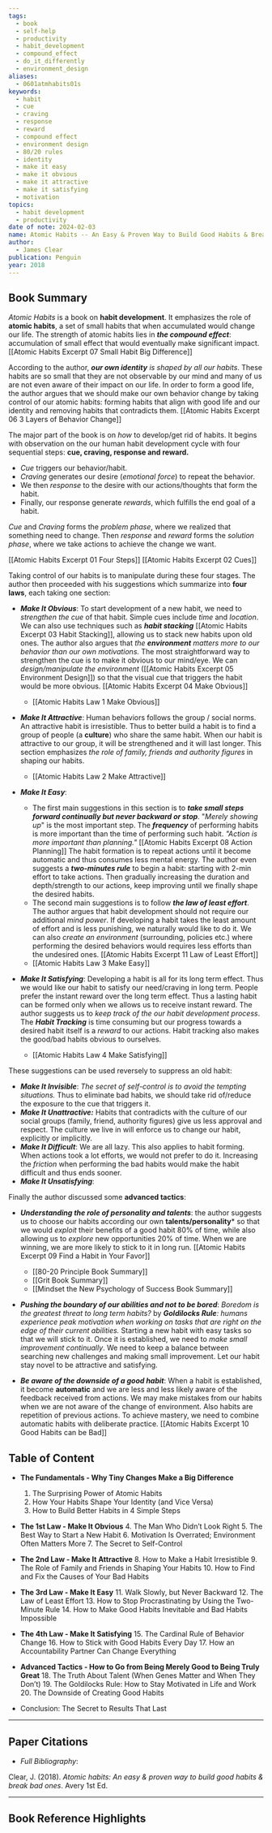 ```yaml
---
tags:
  - book
  - self-help
  - productivity
  - habit_development
  - compound_effect
  - do_it_differently
  - environment_design
aliases:
  - 0601atmhabits01s
keywords:
  - habit
  - cue
  - craving
  - response
  - reward
  - compound effect
  - environment design
  - 80/20 rules
  - identity
  - make it easy
  - make it obvious
  - make it attractive
  - make it satisfying
  - motivation
topics:
  - habit development
  - productivity
date of note: 2024-02-03
name: Atomic Habits -- An Easy & Proven Way to Build Good Habits & Break Bad Ones
author:
  - James Clear
publication: Penguin
year: 2018
---
```


## Book Summary

_Atomic Habits_ is a book on **habit development**. It emphasizes the role of **atomic habits**, a set of small habits that when accumulated would change our life. The strength of atomic habits lies in ___the compound effect___: accumulation of small effect that would eventually make significant impact. 
[[Atomic Habits Excerpt 07 Small Habit Big Difference]]

According to the author, _**our own identity** is shaped by all our habits_. These habits are so small that they are not observable by our mind and many of us are not even aware of their impact on our life. In order to form a good life, the author argues that we should make our own behavior change by taking control of our atomic habits: forming habits that align with good life and our identity and removing habits that contradicts them. 
[[Atomic Habits Excerpt 06 3 Layers of Behavior Change]]

The major part of the book is on _how_ to develop/get rid of habits. It begins with observation on the our human habit development cycle with four sequential steps: **cue, craving, response and reward.**
- _Cue_ triggers our behavior/habit. 
- _Craving_ generates our desire (_emotional force_) to repeat the behavior. 
- We then _response_ to the desire with our actions/thoughts that form the habit. 
- Finally, our response generate _rewards_, which fulfills the end goal of a habit.

_Cue_ and _Craving_ forms the _problem phase_, where we realized that something need to change. Then _response_ and _reward_ forms the _solution phase_, where we take actions to achieve the change we want. 

[[Atomic Habits Excerpt 01 Four Steps]] 
[[Atomic Habits Excerpt 02 Cues]]

Taking control of our habits is to manipulate during these four stages. The author then proceeded with his suggestions which summarize into __four laws__, each taking one section:

- ***Make It Obvious***:  To start development of a new habit, we need to _strengthen the cue_ of that habit. Simple cues include _time_ and _location_.  We can also use techniques such as ***habit stacking*** [[Atomic Habits Excerpt 03 Habit Stacking]], allowing us to stack new habits upon old ones. The author also argues that _the **environment** matters more to our behavior than our own motivations._ The most straightforward way to strengthen the cue is to make it obvious to our mind/eye.  We can _design/manipulate the environment_ ([[Atomic Habits Excerpt 05 Environment Design]]) so that the visual cue that triggers the habit would be more obvious. [[Atomic Habits Excerpt 04 Make Obvious]]
	- [[Atomic Habits Law 1 Make Obvious]]
  
- ***Make It Attractive***: Human behaviors follows the group / social norms. An attractive habit is irresistible. Thus to better build a habit is to find a group of people (a **culture**) who share the same habit. When our habit is attractive to our group, it will be strengthened and it will last longer. This section emphasizes _the role of family, friends and authority figures_ in shaping our habits. 
	- [[Atomic Habits Law 2 Make Attractive]]
  
- ***Make It Easy***: 
	- The first main suggestions in this section is to ***take small steps forward continually but never backward or stop***. "_Merely showing up_" is the most important step. The ***frequency*** of performing habits is more important than the time of performing such habit.  _"Action is more important than planning."_ [[Atomic Habits Excerpt 08 Action Planning]] The habit formation is to repeat actions until it become automatic and thus consumes less mental energy. The author even suggests a ***two-minutes rule*** to begin a habit: starting with 2-min effort to take actions. Then gradually increasing the duration and depth/strength to our actions, keep improving until we finally shape the desired habits. 
	- The second main suggestions is to follow ***the law of least effort***. The author argues that habit development should not require our additional _mind power_. If developing a habit takes the least amount of effort and is less punishing, we naturally would like to do it.  We can also _create an environment_ (surrounding, policies etc.) where performing the desired behaviors would requires less efforts than the undesired ones. [[Atomic Habits Excerpt 11 Law of Least Effort]]
	- [[Atomic Habits Law 3 Make Easy]]
	  
- ***Make It Satisfying***: Developing a habit is all for its long term effect. Thus we would like our habit to satisfy our need/craving in long term. People prefer the instant reward over the long term effect. Thus a lasting habit can be formed only when we allows us to receive instant reward. The author suggests us to _keep track of the our habit development process_. The ***Habit Tracking*** is time consuming but our progress towards a desired habit itself is a _reward_ to our actions. Habit tracking also makes the good/bad habits obvious to ourselves. 
	- [[Atomic Habits Law 4 Make Satisfying]]
  
These suggestions can be used reversely to suppress an old habit:
- ***Make It Invisible***: _The secret of self-control is to avoid the tempting situations._ Thus to eliminate bad habits, we should take rid of/reduce the exposure to the cue that triggers it. 
- ***Make It Unattractive:*** Habits that contradicts with the culture of our social groups (family, friend, authority figures) give us less approval and respect. The culture we live in will enforce us to change our habit, explicitly or implicitly. 
- ***Make It Difficult***: We are all lazy. This also applies to habit forming. When actions took a lot efforts, we would not prefer to do it. Increasing the _friction_ when performing the bad habits would make the habit difficult and thus ends sooner. 
- ***Make It Unsatisfying***:

Finally the author discussed some **advanced tactics**:

- ***Understanding the role of personality and talents***: the author suggests us to choose our habits according our own **talents/personality*** so that we would _exploit_ their benefits of a good habit 80% of time, while also allowing us to _explore_ new opportunities 20% of time. When we are winning, we are more likely to stick to it in long run.  [[Atomic Habits Excerpt 09 Find a Habit in Your Favor]]
	- [[80-20 Principle Book Summary]]
	- [[Grit Book Summary]]
	- [[Mindset the New Psychology of Success Book Summary]]
  
- ***Pushing the boundary of our abilities and not to be bored***: _Boredom is the greatest threat to long term habits?_ by _**Goldilocks Rule**: humans experience peak motivation when working on tasks that are right on the edge of their current abilities._ Starting a new habit with easy tasks so that we will stick to it. Once it is established, we need to _make small improvement continually_. We need to keep a balance between searching new challenges and making small improvement. Let our habit stay novel to be attractive and satisfying. 
  
- ***Be aware of the downside of a good habit***: When a habit is established, it become __automatic__ and we are less and less likely aware of the feedback received from actions. We may make mistakes from our habits when we are not aware of the change of environment.  Also habits are repetition of previous actions. To achieve mastery, we need to combine automatic habits with deliberate practice. [[Atomic Habits Excerpt 10 Good Habits can be Bad]]

## Table of Content

- **The Fundamentals - Why Tiny Changes Make a Big Difference**
	1. The Surprising Power of Atomic Habits
	2. How Your Habits Shape Your Identity (and Vice Versa)
	3. How to Build Better Habits in 4 Simple Steps
	   
- **The 1st Law - Make It Obvious**
	4. The Man Who Didn’t Look Right
	5. The Best Way to Start a New Habit
	6. Motivation Is Overrated; Environment Often Matters More
	7. The Secret to Self-Control
	   
- **The 2nd Law - Make It Attractive**
	8. How to Make a Habit Irresistible
	9. The Role of Family and Friends in Shaping Your Habits
	10. How to Find and Fix the Causes of Your Bad Habits
	    
- **The 3rd Law - Make It Easy**
	11. Walk Slowly, but Never Backward
	12. The Law of Least Effort
	13. How to Stop Procrastinating by Using the Two-Minute Rule
	14. How to Make Good Habits Inevitable and Bad Habits Impossible
	    
- **The 4th Law - Make It Satisfying**
	15. The Cardinal Rule of Behavior Change
	16. How to Stick with Good Habits Every Day
	17. How an Accountability Partner Can Change Everything
	    
- **Advanced Tactics - How to Go from Being Merely Good to Being Truly Great**
	18. The Truth About Talent (When Genes Matter and When They Don’t)
	19. The Goldilocks Rule: How to Stay Motivated in Life and Work
	20. The Downside of Creating Good Habits

- Conclusion: The Secret to Results That Last





----------
## Paper Citations

- *Full Bibliography*:

Clear, J. (2018). _Atomic habits: An easy & proven way to build good habits & break bad ones_. Avery 1st Ed.


-----------
##  Book Reference Highlights
